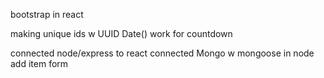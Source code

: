 bootstrap in react

making unique ids w UUID
Date() work for countdown

connected node/express to react
connected Mongo w mongoose in node
add item form
